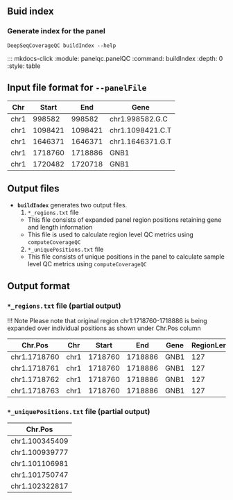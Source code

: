 ## Buid index

### Generate index for the panel

```
DeepSeqCoverageQC buildIndex --help
```

::: mkdocs-click
    :module: panelqc.panelQC
    :command: buildIndex
    :depth: 0
    :style: table

## Input file format for `--panelFile`

| Chr | Start | End | Gene |
| --- | --- | --- | --- |
| chr1 | 998582 | 998582 | chr1.998582.G.C |
| chr1 | 1098421 | 1098421 | chr1.1098421.C.T |
| chr1 | 1646371 | 1646371 | chr1.1646371.G.T |
| chr1 | 1718760 | 1718886 | GNB1 |
| chr1 | 1720482 | 1720718 | GNB1 |

## Output files

- **`buildIndex`** generates two output files. 
  1. `*_regions.txt` file
    - This file consists of expanded panel region positions retaining gene and length information
    - This file is used to calculate region level QC metrics using `computeCoverageQC`
  2. `*_uniquePositions.txt` file
    - This file consists of unique positions in the panel to calculate sample level QC metrics using `computeCoverageQC`

## Output format

###  `*_regions.txt` file (partial output)

!!! Note
    Please note that original region chr1:1718760-1718886 is being expanded
    over individual positions as shown under Chr.Pos column

| Chr.Pos | Chr | Start | End | Gene | RegionLength |
| --- | --- | --- | --- | --- | --- |
| chr1.1718760 | chr1 | 1718760 | 1718886 | GNB1 | 127 |
| chr1.1718761 | chr1 | 1718760 | 1718886 | GNB1 | 127 |
| chr1.1718762 | chr1 | 1718760 | 1718886 | GNB1 | 127 |
| chr1.1718763 | chr1 | 1718760 | 1718886 | GNB1 | 127 |

### `*_uniquePositions.txt` file (partial output)

| Chr.Pos |
| --- |
| chr1.100345409 |
| chr1.100939777 |
| chr1.101106981 |
| chr1.101750747 |
| chr1.102322817 |